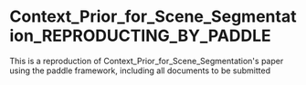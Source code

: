 # Context_Prior_for_Scene_Segmentation_REPRODUCTING_BY_PADDLE


This is a reproduction of Context_Prior_for_Scene_Segmentation's paper using the paddle framework, including all documents to be submitted
